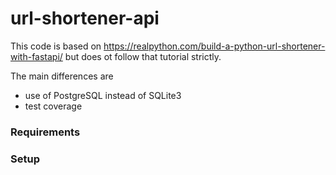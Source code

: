 # url-shortener-api

This code is based on https://realpython.com/build-a-python-url-shortener-with-fastapi/ but does ot follow that tutorial strictly.

The main differences are
* use of PostgreSQL instead of SQLite3
* test coverage

### Requirements

### Setup
